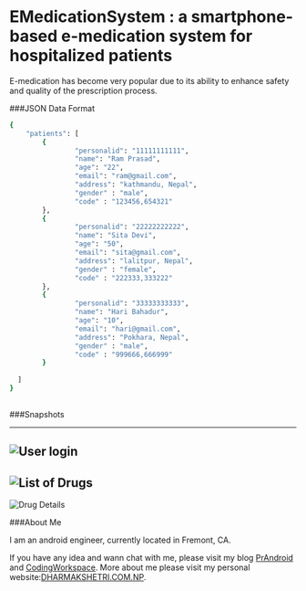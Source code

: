 # EMedicationSystem : a smartphone-based e-medication system for hospitalized patients

E-medication has become very popular due to its ability to enhance safety and quality of
the prescription process.

###JSON Data Format
```sh
{
    "patients": [
        {
                "personalid": "11111111111",
                "name": "Ram Prasad",
				"age": "22",
                "email": "ram@gmail.com",
                "address": "kathmandu, Nepal",
                "gender" : "male",
                "code" : "123456,654321"
        },
		{
                "personalid": "22222222222",
                "name": "Sita Devi",
				"age": "50",
                "email": "sita@gmail.com",
                "address": "lalitpur, Nepal",
                "gender" : "female",
                "code" : "222333,333222"
        },
		{
                "personalid": "33333333333",
                "name": "Hari Bahadur",
				"age": "10",
                "email": "hari@gmail.com",
                "address": "Pokhara, Nepal",
                "gender" : "male",
                "code" : "999666,666999"
        }
        
  ]
}
                                                            
 ```
 
 
 
###Snapshots

--- 
![User login](http://dharmakshetri.com.np/img/ems/device-2016-11-30-053314.png)
---
![List of Drugs](http://dharmakshetri.com.np/img/ems/device-2016-11-30-053612.png)
---
![Drug Details](http://dharmakshetri.com.np/img/ems/device-2016-11-30-053639.png)

###About Me

I am an android engineer, currently located in Fremont, CA.

If you have any idea and wann chat with me, please visit my blog [PrAndroid](http://www.prandroid.com) and [CodingWorkspace](http://www.codingworkspace.com). More about me please visit my personal website:[DHARMAKSHETRI.COM.NP](http://dharmakshetri.com.np/).
